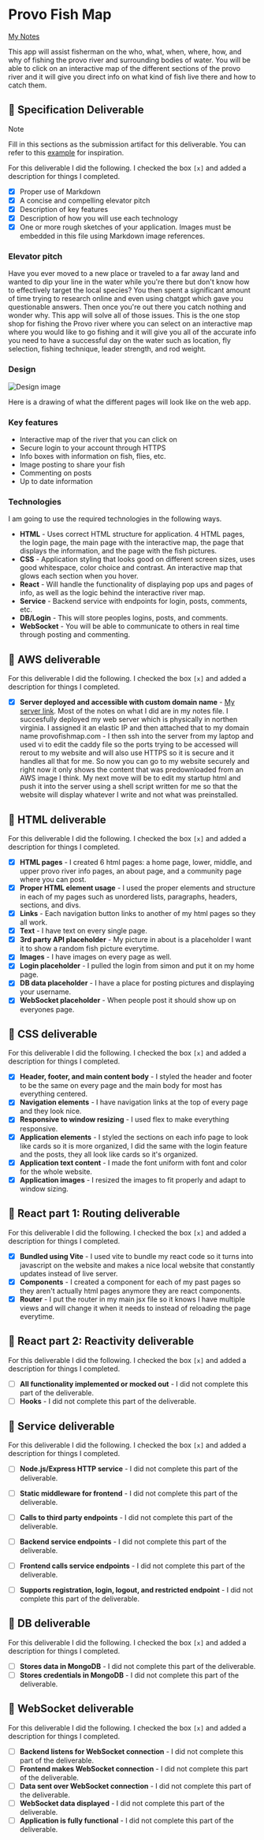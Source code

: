 # Provo Fish Map

[My Notes](notes.md)

This app will assist fisherman on the who, what, when, where, how, and why of fishing the provo river and surrounding bodies of water. You will be able to click on an interactive map of the different sections of the provo river and it will give you direct info on what kind of fish live there and how to catch them.

## 🚀 Specification Deliverable

> [!NOTE]
>  Fill in this sections as the submission artifact for this deliverable. You can refer to this [example](https://github.com/webprogramming260/startup-example/blob/main/README.md) for inspiration.

For this deliverable I did the following. I checked the box `[x]` and added a description for things I completed.

- [x] Proper use of Markdown
- [x] A concise and compelling elevator pitch
- [x] Description of key features
- [x] Description of how you will use each technology
- [x] One or more rough sketches of your application. Images must be embedded in this file using Markdown image references.

### Elevator pitch

Have you ever moved to a new place or traveled to a far away land and wanted to dip your line in the water while you're there but don't know how to effectively target the local species? You then spent a significant amount of time trying to research online and even using chatgpt which gave you questionable answers. Then once you're out there you catch nothing and wonder why. This app will solve all of those issues. This is the one stop shop for fishing the Provo river where you can select on an interactive map where you would like to go fishing and it will give you all of the accurate info you need to have a successful day on the water such as location, fly selection, fishing technique, leader strength, and rod weight.

### Design

![Design image](images/FishingWebsitePicture.jpg)

Here is a drawing of what the different pages will look like on the web app.

### Key features

- Interactive map of the river that you can click on
- Secure login to your account through HTTPS
- Info boxes with information on fish, flies, etc.
- Image posting to share your fish
- Commenting on posts
- Up to date information

### Technologies

I am going to use the required technologies in the following ways.

- **HTML** - Uses correct HTML structure for application. 4 HTML pages, the login page, the main page with the interactive map, the page that displays the information, and the page with the fish pictures.
- **CSS** - Application styling that looks good on different screen sizes, uses good whitespace, color choice and contrast. An interactive map that glows each section when you hover.
- **React** - Will handle the functionality of displaying pop ups and pages of info, as well as the logic behind the interactive river map.
- **Service** - Backend service with endpoints for login, posts, comments, etc.
- **DB/Login** - This will store peoples logins, posts, and comments.
- **WebSocket** - You will be able to communicate to others in real time through posting and commenting.

## 🚀 AWS deliverable

For this deliverable I did the following. I checked the box `[x]` and added a description for things I completed.

- [x] **Server deployed and accessible with custom domain name** - [My server link](https://startup.provofishmap.com/). Most of the notes on what I did are in my notes file. I succesfully deployed my web server which is physically in northen virginia. I assigned it an elastic IP and then attached that to my domain name provofishmap.com - I then ssh into the server from my laptop and used vi to edit the caddy file so the ports trying to be accessed will rerout to my website and will also use HTTPS so it is secure and it handles all that for me. So now you can go to my website securely and right now it only shows the content that was predownloaded from an AWS image I think. My next move will be to edit my startup html and push it into the server using a shell script written for me so that the website will display whatever I write and not what was preinstalled. 

## 🚀 HTML deliverable

For this deliverable I did the following. I checked the box `[x]` and added a description for things I completed.

- [x] **HTML pages** - I created 6 html pages: a home page, lower, middle, and upper provo river info pages, an about page, and a community page where you can post.
- [x] **Proper HTML element usage** - I used the proper elements and structure in each of my pages such as unordered lists, paragraphs, headers, sections, and divs.
- [x] **Links** - Each navigation button links to another of my html pages so they all work.
- [x] **Text** - I have text on every single page.
- [x] **3rd party API placeholder** - My picture in about is a placeholder I want it to show a random fish picture everytime.
- [x] **Images** - I have images on every page as well.
- [x] **Login placeholder** - I pulled the login from simon and put it on my home page.
- [x] **DB data placeholder** - I have a place for posting pictures and displaying your username.
- [x] **WebSocket placeholder** - When people post it should show up on everyones page.

## 🚀 CSS deliverable

For this deliverable I did the following. I checked the box `[x]` and added a description for things I completed.

- [x] **Header, footer, and main content body** - I styled the header and footer to be the same on every page and the main body for most has everything centered.
- [x] **Navigation elements** - I have navigation links at the top of every page and they look nice.
- [x] **Responsive to window resizing** - I used flex to make everything responsive.
- [x] **Application elements** - I styled the sections on each info page to look like cards so it is more organized, I did the same with the login feature and the posts, they all look like cards so it's organized.
- [x] **Application text content** - I made the font uniform with font and color for the whole website. 
- [x] **Application images** - I resized the images to fit properly and adapt to window sizing.

## 🚀 React part 1: Routing deliverable

For this deliverable I did the following. I checked the box `[x]` and added a description for things I completed.

- [x] **Bundled using Vite** - I used vite to bundle my react code so it turns into javascript on the website and makes a nice local website that constantly updates instead of live server.
- [x] **Components** - I created a component for each of my past pages so they aren't actually html pages anymore they are react components.
- [x] **Router** - I put the router in my main jsx file so it knows I have multiple views and will change it when it needs to instead of reloading the page everytime.

## 🚀 React part 2: Reactivity deliverable

For this deliverable I did the following. I checked the box `[x]` and added a description for things I completed.

- [ ] **All functionality implemented or mocked out** - I did not complete this part of the deliverable.
- [ ] **Hooks** - I did not complete this part of the deliverable.

## 🚀 Service deliverable

For this deliverable I did the following. I checked the box `[x]` and added a description for things I completed.

- [ ] **Node.js/Express HTTP service** - I did not complete this part of the deliverable.
- [ ] **Static middleware for frontend** - I did not complete this part of the deliverable.
- [ ] **Calls to third party endpoints** - I did not complete this part of the deliverable.
- [ ] **Backend service endpoints** - I did not complete this part of the deliverable.
- [ ] **Frontend calls service endpoints** - I did not complete this part of the deliverable.
- [ ] **Supports registration, login, logout, and restricted endpoint** - I did not complete this part of the deliverable.


## 🚀 DB deliverable

For this deliverable I did the following. I checked the box `[x]` and added a description for things I completed.

- [ ] **Stores data in MongoDB** - I did not complete this part of the deliverable.
- [ ] **Stores credentials in MongoDB** - I did not complete this part of the deliverable.

## 🚀 WebSocket deliverable

For this deliverable I did the following. I checked the box `[x]` and added a description for things I completed.

- [ ] **Backend listens for WebSocket connection** - I did not complete this part of the deliverable.
- [ ] **Frontend makes WebSocket connection** - I did not complete this part of the deliverable.
- [ ] **Data sent over WebSocket connection** - I did not complete this part of the deliverable.
- [ ] **WebSocket data displayed** - I did not complete this part of the deliverable.
- [ ] **Application is fully functional** - I did not complete this part of the deliverable.
